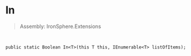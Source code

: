 ﻿

# In

> Assembly: IronSphere.Extensions



```


public static Boolean In<T>(this T this, IEnumerable<T> listOfItems);
```